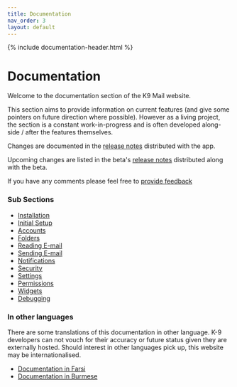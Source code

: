 ```yaml
---
title: Documentation 
nav_order: 3 
layout: default
---
```


{% include documentation-header.html %}

# Documentation

Welcome to the documentation section of the K9 Mail website.

This section aims to provide information on current features (and give some pointers on future direction where possible). However as a living project, the section is a constant work-in-progress and is often developed along-side / after the features themselves. 

Changes are documented in the [release notes](https://k9mail.github.io/k-9/changelog_5.0-MAINT_branch.xml) distributed with the app.

Upcoming changes are listed in the beta's [release notes](https://k9mail.github.io/k-9/changelog_master_branch.xml) distributed along with the beta.

If you have any comments please feel free to <a href="contribute.html">provide feedback</a>

### Sub Sections

* [Installation](/documentation/installation.html)
* [Initial Setup](/documentation/setup.html)
* [Accounts](/documentation/accounts.html)
* [Folders](/documentation/folders.html)
* [Reading E-mail](/documentation/reading.html)
* [Sending E-mail](/documentation/sending.html)
* [Notifications](/documentation/notifications.html)
* [Security](/documentation/security.html)
* [Settings](/documentation/settings.html)
* [Permissions](/documentation/permissions.html)
* [Widgets](/documentation/widgets.html)
* [Debugging](/documentation/debugging.html)

### In other languages

There are some translations of this documentation in other language. K-9 developers can not vouch for their accuracy or future status given they are externally hosted. Should interest in other languages pick up, this website may be internationalised.

* [Documentation in Farsi](http://en.flossmanuals.net/k9-fa/)
* [Documentation in Burmese](http://en.flossmanuals.net/k9my/)
